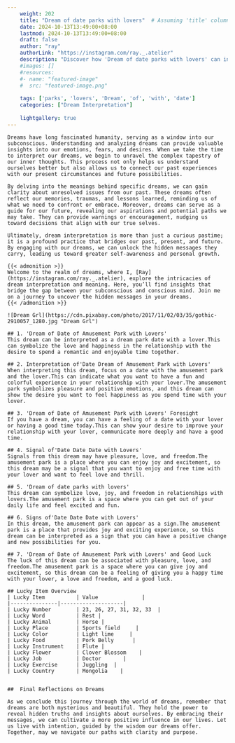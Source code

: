 ```yaml
---
    weight: 202
    title: "Dream of date parks with lovers"  # Assuming 'title' column exists
    date: 2024-10-13T13:49:00+08:00
    lastmod: 2024-10-13T13:49:00+08:00
    draft: false
    author: "ray"
    authorLink: "https://instagram.com/ray._.atelier"
    description: "Discover how 'Dream of date parks with lovers' can interpret your future and uncover its significant meanings in your life."
    #images: []
    #resources:
    #- name: "featured-image"
    #  src: "featured-image.png"
    
    tags: ['parks', 'lovers', 'Dream', 'of', 'with', 'date']
    categories: ["Dream Interpretation"]
    
    lightgallery: true
---
```

    
    Dreams have long fascinated humanity, serving as a window into our subconscious. Understanding and analyzing dreams can provide valuable insights into our emotions, fears, and desires. When we take the time to interpret our dreams, we begin to unravel the complex tapestry of our inner thoughts. This process not only helps us understand ourselves better but also allows us to connect our past experiences with our present circumstances and future possibilities.
    
    By delving into the meanings behind specific dreams, we can gain clarity about unresolved issues from our past. These dreams often reflect our memories, traumas, and lessons learned, reminding us of what we need to confront or embrace. Moreover, dreams can serve as a guide for our future, revealing our aspirations and potential paths we may take. They can provide warnings or encouragement, nudging us toward decisions that align with our true selves.
    
    Ultimately, dream interpretation is more than just a curious pastime; it is a profound practice that bridges our past, present, and future. By engaging with our dreams, we can unlock the hidden messages they carry, leading us toward greater self-awareness and personal growth.
    
    {{< admonition >}}
    Welcome to the realm of dreams, where I, [Ray](https://instagram.com/ray._.atelier), explore the intricacies of dream interpretation and meaning. Here, you’ll find insights that bridge the gap between your subconscious and conscious mind. Join me on a journey to uncover the hidden messages in your dreams.
    {{< /admonition >}}
    
    ![Dream Grl](https://cdn.pixabay.com/photo/2017/11/02/03/35/gothic-2910057_1280.jpg "Dream Grl")
    
    ## 1. 'Dream of Date of Amusement Park with Lovers'
    This dream can be interpreted as a dream park date with a lover.This can symbolize the love and happiness in the relationship with the desire to spend a romantic and enjoyable time together.
    
    ## 2. Interpretation of'Date Dream of Amusement Park with Lovers'
    When interpreting this dream, focus on a date with the amusement park and the lover.This can indicate what you want to have a fun and colorful experience in your relationship with your lover.The amusement park symbolizes pleasure and positive emotions, and this dream can show the desire you want to feel happiness as you spend time with your lover.
    
    ## 3. 'Dream of Date of Amusement Park with Lovers' Foresight
    If you have a dream, you can have a feeling of a date with your lover or having a good time today.This can show your desire to improve your relationship with your lover, communicate more deeply and have a good time.
    
    ## 4. Signal of'Date Date Date with Lovers'
    Signals from this dream may have pleasure, love, and freedom.The amusement park is a place where you can enjoy joy and excitement, so this dream may be a signal that you want to enjoy and free time with your lover and want to feel love and thrill.
    
    ## 5. 'Dream of date parks with lovers'
    This dream can symbolize love, joy, and freedom in relationships with lovers.The amusement park is a space where you can get out of your daily life and feel excited and fun.
    
    ## 6. Signs of'Date Date Date with Lovers'
    In this dream, the amusement park can appear as a sign.The amusement park is a place that provides joy and exciting experience, so this dream can be interpreted as a sign that you can have a positive change and new possibilities for you.
    
    ## 7. 'Dream of Date of Amusement Park with Lovers' and Good Luck
    The luck of this dream can be associated with pleasure, love, and freedom.The amusement park is a space where you can give joy and excitement, so this dream can be a feeling of giving you a happy time with your lover, a love and freedom, and a good luck.
    
    ## Lucky Item Overview
    | Lucky Item          | Value              |
    |---------------|--------------------|
    | Lucky Number        | 23, 26, 27, 31, 32, 33  |
    | Lucky Word          | Rest |
    | Lucky Animal        | Horse |
    | Lucky Place         | Sports field     |
    | Lucky Color         | Light lime     |
    | Lucky Food          | Pork Belly      |
    | Lucky Instrument    | Flute |
    | Lucky Flower        | Clover Blossom    |
    | Lucky Job           | Doctor       |
    | Lucky Exercise      | Juggling  |
    | Lucky Country       | Mongolia    |
    
    
    ##  Final Reflections on Dreams
    
    As we conclude this journey through the world of dreams, remember that dreams are both mysterious and beautiful. They hold the power to reveal hidden truths and insights about ourselves. By embracing their messages, we can cultivate a more positive influence in our lives. Let us live with intention, guided by the wisdom our dreams offer. Together, may we navigate our paths with clarity and purpose.
    